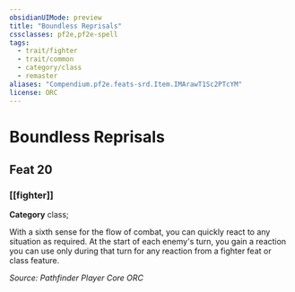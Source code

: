 ```yaml
---
obsidianUIMode: preview
title: "Boundless Reprisals"
cssclasses: pf2e,pf2e-spell
tags:
  - trait/fighter
  - trait/common
  - category/class
  - remaster
aliases: "Compendium.pf2e.feats-srd.Item.IMArawT1Sc2PTcYM"
license: ORC
---
```

# Boundless Reprisals
## Feat 20
### [[fighter]]

**Category** class; 




With a sixth sense for the flow of combat, you can quickly react to any situation as required. At the start of each enemy's turn, you gain a reaction you can use only during that turn for any reaction from a fighter feat or class feature.

*Source: Pathfinder Player Core*
*ORC*